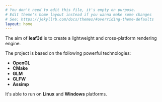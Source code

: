 ```yaml
---
# You don't need to edit this file, it's empty on purpose.
# Edit theme's home layout instead if you wanna make some changes
# See: https://jekyllrb.com/docs/themes/#overriding-theme-defaults
layout: home
---
```


The aim of **leaf3d** is to create a lightweight and cross-platform rendering engine.

The project is based on the following powerful technologies:

* **OpenGL**
* **CMake**
* **GLM**
* **GLFW**
* **Assimp**

It's able to run on **Linux** and **Windows** platforms.
